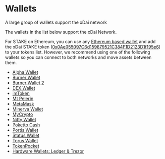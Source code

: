 # Wallets

A large group of wallets support the xDai network

The wallets in the list below support the xDai Network.

For STAKE on Ethereum, you can use any [Ethereum based wallet](https://ethereum.org/en/wallets/) and add the xDai STAKE token \([0x0Ae055097C6d159879521C384F1D2123D1f195e6](https://etherscan.io/token/0x0Ae055097C6d159879521C384F1D2123D1f195e6)\) to your tokens list. However, we recommend using one of the following wallets so you can connect to both networks and move assets between them.

* ​[Alpha Wallet](https://www.xdaichain.com/for-users/wallets/alpha-wallet)​
* ​[Burner Wallet](https://www.xdaichain.com/for-users/wallets/burner-wallet)​
* ​[Burner Wallet 2](https://www.xdaichain.com/for-users/wallets/burner-wallet-2)​
* ​[DEX Wallet](https://www.xdaichain.com/for-users/wallets/dex-wallet)​
* ​[imToken](https://www.xdaichain.com/for-users/wallets/imtoken)​
* ​[Mt Pelerin](https://www.xdaichain.com/for-users/wallets/mt-pelerin)​
* ​[MetaMask](https://www.xdaichain.com/for-users/wallets/metamask)​
* ​[Minerva Wallet](https://minerva.digital/)​
* ​[MyCrypto](https://www.xdaichain.com/for-users/wallets/mycrypto)​
* ​[Nifty Wallet](https://www.xdaichain.com/for-users/wallets/nifty-wallet)​
* ​[Poketto Cash](https://www.xdaichain.com/for-users/wallets/poketto)​
* ​[Portis Wallet](https://www.xdaichain.com/for-users/wallets/portis-wallet)​
* ​[Status Wallet](https://www.xdaichain.com/for-users/wallets/status-wallet)​
* ​[Torus Wallet](https://toruswallet.io/)​
* ​[TokenPocket](https://www.xdaichain.com/for-users/wallets/tokenpocket)​
* ​[Hardware Wallets: Ledger & Trezor](https://www.xdaichain.com/for-users/wallets/ledger-and-trezor)​

